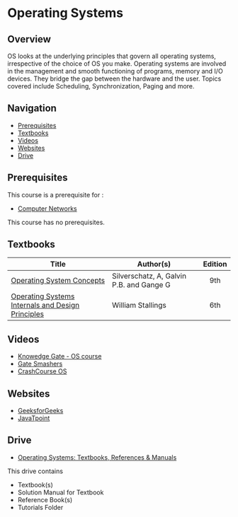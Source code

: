 # Operating Systems

## Overview
OS looks at the underlying principles that govern all operating systems, irrespective of the choice of OS you make. Operating systems are involved in the management and smooth functioning of programs, memory and I/O devices. They bridge the gap between the hardware and the user. Topics covered include Scheduling, Synchronization, Paging and more. 

## Navigation

*   [Prerequisites](#prerequisites)
*   [Textbooks](#textbooks)
*   [Videos](#videos)
*   [Websites](#websites)
*   [Drive](#drive)

## Prerequisites

This course is a prerequisite for : 

*   [Computer Networks](../CSF303)

This course has no prerequisites.

## Textbooks

| Title | Author(s) | Edition |
| -------------|-------------|:-----:|
| [Operating System Concepts](https://drive.google.com/file/d/1_lLlhYRJEw-f3z9pR0dTKJcvszQKqKFT/view?usp=sharing) | Silverschatz, A, Galvin P.B. and Gange G | 9th
| [Operating Systems Internals and Design Principles](https://drive.google.com/file/d/1M3mxCdMUiC90jH8ppt22nar6m9ylr17i/view?usp=sharing)| William Stallings | 6th |


## Videos
* [Knowedge Gate - OS course](https://www.youtube.com/playlist?list=PLmXKhU9FNesSFvj6gASuWmQd23Ul5omtD)
* [Gate Smashers](https://www.youtube.com/playlist?list=PLxCzCOWd7aiGz9donHRrE9I3Mwn6XdP8p)
* [CrashCourse OS](https://www.youtube.com/watch?v=26QPDBe-NB8)

## Websites
*	[GeeksforGeeks](https://www.geeksforgeeks.org/operating-systems/)
*	[JavaTpoint](https://www.javatpoint.com/os-tutorial)

## Drive

* [Operating Systems: Textbooks, References & Manuals](https://drive.google.com/open?id=1YGTasJDlMA3blx8nGNUxvLQlg9dcvo4t)

This drive contains
* Textbook(s)
* Solution Manual for Textbook
* Reference Book(s)
* Tutorials Folder
